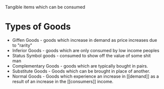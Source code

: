 Tangible items which can be consumed

# Types of Goods
* Giffen Goods - goods which increase in demand as price increases due to "rarity"
* Inferior Goods - goods which are only consumed by low income peoples
* Status Symbol goods - consumed to show off the value of some shit man
* Complementary Goods - goods which are typically bought in pairs.
* Substitute Goods - Goods which can be brought in place of another.
* Normal Goods - Goods which experience an increase in [[demand]] as a result of an increase in the [[consumers]] income.